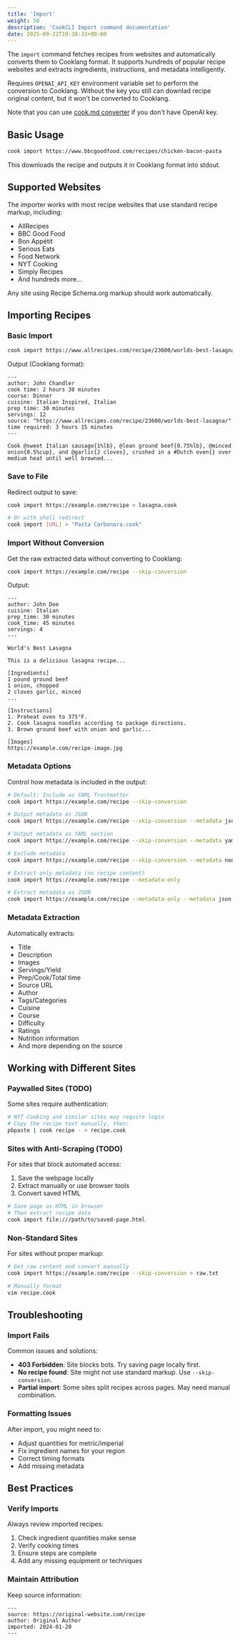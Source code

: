 ```yaml
---
title: 'Import'
weight: 50
description: 'CookCLI Import command documentation'
date: 2025-09-22T19:30:33+00:00
---
```



The `import` command fetches recipes from websites and automatically converts them to Cooklang format. It supports hundreds of popular recipe websites and extracts ingredients, instructions, and metadata intelligently.

Requires `OPENAI_API_KEY` environment variable set to perform the conversion to Cooklang. Without the key you still can downlad recipe original content, but it won't be converted to Cooklang.

Note that you can use [cook.md converter](https://cooklang.org/docs/getting-started#build-your-recipe-collection) if you don't have OpenAI key.

## Basic Usage

```bash
cook import https://www.bbcgoodfood.com/recipes/chicken-bacon-pasta
```

This downloads the recipe and outputs it in Cooklang format into stdout.

## Supported Websites

The importer works with most recipe websites that use standard recipe markup, including:

* AllRecipes
* BBC Good Food
* Bon Appétit
* Serious Eats
* Food Network
* NYT Cooking
* Simply Recipes
* And hundreds more...

Any site using Recipe Schema.org markup should work automatically.

## Importing Recipes

### Basic Import

```bash
cook import https://www.allrecipes.com/recipe/23600/worlds-best-lasagna/
```

Output (Cooklang format):
```cooklang
---
author: John Chandler
cook time: 2 hours 30 minutes
course: Dinner
cuisine: Italian Inspired, Italian
prep time: 30 minutes
servings: 12
source: "https://www.allrecipes.com/recipe/23600/worlds-best-lasagna/"
time required: 3 hours 15 minutes
---

Cook @sweet Italian sausage{1%lb}, @lean ground beef{0.75%lb}, @minced onion{0.5%cup}, and @garlic{2 cloves}, crushed in a #Dutch oven{} over medium heat until well browned...
```

### Save to File

Redirect output to save:

```bash
cook import https://example.com/recipe > lasagna.cook

# Or with shell redirect
cook import [URL] > "Pasta Carbonara.cook"
```

### Import Without Conversion

Get the raw extracted data without converting to Cooklang:

```bash
cook import https://example.com/recipe --skip-conversion
```

Output:
```
---
author: John Doe
cuisine: Italian
prep_time: 30 minutes
cook_time: 45 minutes
servings: 4
---

World's Best Lasagna

This is a delicious lasagna recipe...

[Ingredients]
1 pound ground beef
1 onion, chopped
2 cloves garlic, minced
...

[Instructions]
1. Preheat oven to 375°F.
2. Cook lasagna noodles according to package directions.
3. Brown ground beef with onion and garlic...

[Images]
https://example.com/recipe-image.jpg
```

### Metadata Options

Control how metadata is included in the output:

```bash
# Default: Include as YAML frontmatter
cook import https://example.com/recipe --skip-conversion

# Output metadata as JSON
cook import https://example.com/recipe --skip-conversion --metadata json

# Output metadata as YAML section
cook import https://example.com/recipe --skip-conversion --metadata yaml

# Exclude metadata
cook import https://example.com/recipe --skip-conversion --metadata none

# Extract only metadata (no recipe content)
cook import https://example.com/recipe --metadata-only

# Extract metadata as JSON
cook import https://example.com/recipe --metadata-only --metadata json
```

### Metadata Extraction

Automatically extracts:
* Title
* Description
* Images
* Servings/Yield
* Prep/Cook/Total time
* Source URL
* Author
* Tags/Categories
* Cuisine
* Course
* Difficulty
* Ratings
* Nutrition information
* And more depending on the source

## Working with Different Sites

### Paywalled Sites (TODO)

Some sites require authentication:

```bash
# NYT Cooking and similar sites may require login
# Copy the recipe text manually, then:
pbpaste | cook recipe - > recipe.cook
```

### Sites with Anti-Scraping (TODO)

For sites that block automated access:

1. Save the webpage locally
2. Extract manually or use browser tools
3. Convert saved HTML

```bash
# Save page as HTML in browser
# Then extract recipe data
cook import file:///path/to/saved-page.html
```

### Non-Standard Sites

For sites without proper markup:

```bash
# Get raw content and convert manually
cook import https://example.com/recipe --skip-conversion > raw.txt

# Manually format
vim recipe.cook
```

## Troubleshooting

### Import Fails

Common issues and solutions:

* **403 Forbidden**: Site blocks bots. Try saving page locally first.
* **No recipe found**: Site might not use standard markup. Use `--skip-conversion`.
* **Partial import**: Some sites split recipes across pages. May need manual combination.

### Formatting Issues

After import, you might need to:

* Adjust quantities for metric/imperial
* Fix ingredient names for your region
* Correct timing formats
* Add missing metadata

## Best Practices

### Verify Imports

Always review imported recipes:

1. Check ingredient quantities make sense
2. Verify cooking times
3. Ensure steps are complete
4. Add any missing equipment or techniques

### Maintain Attribution

Keep source information:

```cooklang
---
source: https://original-website.com/recipe
author: Original Author
imported: 2024-01-20
---
```
